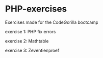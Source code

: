 # PHP-exercises
Exercises made for the CodeGorilla bootcamp

exercise 1: PHP fix errors

exercise 2: Mathtable

exercise 3: Zeventienproef
